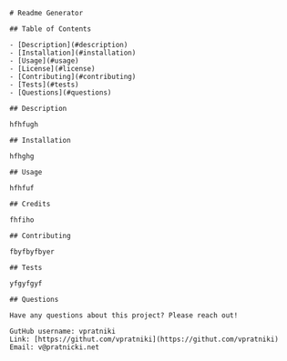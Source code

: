 
    # Readme Generator 

    ## Table of Contents

    - [Description](#description)
    - [Installation](#installation)
    - [Usage](#usage)
    - [License](#license)
    - [Contributing](#contributing)
    - [Tests](#tests)
    - [Questions](#questions)

    ## Description

    hfhfugh

    ## Installation

    hfhghg

    ## Usage

    hfhfuf

    ## Credits

    fhfiho

    ## Contributing 

    fbyfbyfbyer

    ## Tests

    yfgyfgyf

    ## Questions

    Have any questions about this project? Please reach out! 

    GutHub username: vpratniki
    Link: [https://githut.com/vpratniki](https://githut.com/vpratniki)
    Email: v@pratnicki.net

    